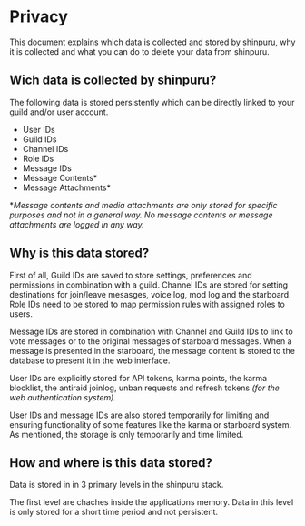 # Privacy

This document explains which data is collected and stored by shinpuru, why it is collected and what you can do to delete your data from shinpuru.

## Wich data is collected by shinpuru?

The following data is stored persistently which can be directly linked to your guild and/or user account.

- User IDs
- Guild IDs
- Channel IDs
- Role IDs
- Message IDs
- Message Contents*
- Message Attachments*

**Message contents and media attachments are only stored for specific purposes and not in a general way. No message contents or message attachments are logged in any way.*

## Why is this data stored?

First of all, Guild IDs are saved to store settings, preferences and permissions in combination with a guild. Channel IDs are stored for setting destinations for join/leave mesasges, voice log, mod log and the starboard. Role IDs need to be stored to map permission rules with assigned roles to users.

Message IDs are stored in combination with Channel and Guild IDs to link to vote messages or to the original messages of starboard messages. When a message is presented in the starboard, the message content is stored to the database to present it in the web interface.

User IDs are explicitly stored for API tokens, karma points, the karma blocklist, the antiraid joinlog, unban requests and refresh tokens *(for the web authentication system)*.

User IDs and message IDs are also stored temporarily for limiting and ensuring functionality of some features like the karma or starboard system. As mentioned, the storage is only temporarily and time limited.

## How and where is this data stored?

Data is stored in in 3 primary levels in the shinpuru stack.

The first level are chaches inside the applications memory. Data in this level is only stored for a short time period and not persistent.